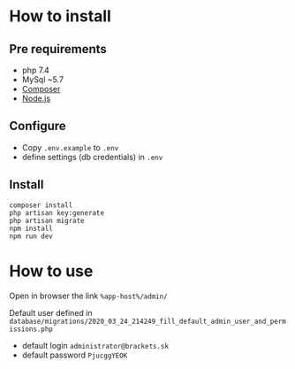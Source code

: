# How to install
## Pre requirements
 - php 7.4
 - MySql ~5.7
 - [Composer](https://getcomposer.org/)
 - [Node.js](https://nodejs.org/)

## Configure
 - Copy `.env.example` to `.env`
 - define settings (db credentials) in `.env`
## Install
```
composer install
php artisan key:generate
php artisan migrate
npm install
npm run dev
```
# How to use
Open in browser the link `%app-host%/admin/`

Default user defined in 
`database/migrations/2020_03_24_214249_fill_default_admin_user_and_permissions.php`
 - default login `administrator@brackets.sk` 
 - default password `PjucggYEOK`
